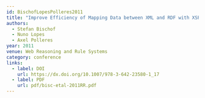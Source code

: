 ```yaml
---
id: BischofLopesPolleres2011
title: "Improve Efficiency of Mapping Data between XML and RDF with XSPARQL"
authors:
  - Stefan Bischof
  - Nuno Lopes
  - Axel Polleres
year: 2011
venue: Web Reasoning and Rule Systems
category: conference
links:
  - label: DOI
    url: https://dx.doi.org/10.1007/978-3-642-23580-1_17
  - label: PDF
    url: pdf/bisc-etal-2011RR.pdf
---
```

